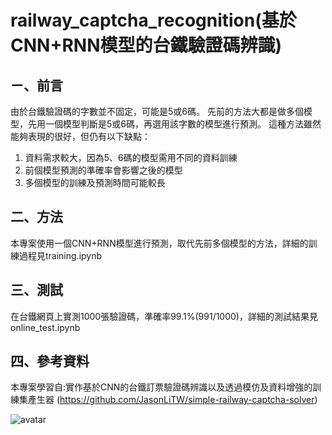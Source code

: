 # railway_captcha_recognition(基於CNN+RNN模型的台鐵驗證碼辨識)

## ㄧ、前言
由於台鐵驗證碼的字數並不固定，可能是5或6碼。
先前的方法大都是做多個模型，先用一個模型判斷是5或6碼，再選用該字數的模型進行預測。
這種方法雖然能夠表現的很好，但仍有以下缺點：
1. 資料需求較大，因為5、6碼的模型需用不同的資料訓練
2. 前個模型預測的準確率會影響之後的模型
3. 多個模型的訓練及預測時間可能較長

## 二、方法
本專案使用一個CNN+RNN模型進行預測，取代先前多個模型的方法，詳細的訓練過程見training.ipynb

## 三、測試
在台鐵網頁上實測1000張驗證碼，準確率99.1%(991/1000)，詳細的測試結果見online_test.ipynb

## 四、參考資料
本專案學習自:實作基於CNN的台鐵訂票驗證碼辨識以及透過模仿及資料增強的訓練集產生器 
(https://github.com/JasonLiTW/simple-railway-captcha-solver)


![avatar](/Users/Loic/image_test/railway-booking/railway_captcha_recognition/training/railway_captcha_recognition_demo.gif)

